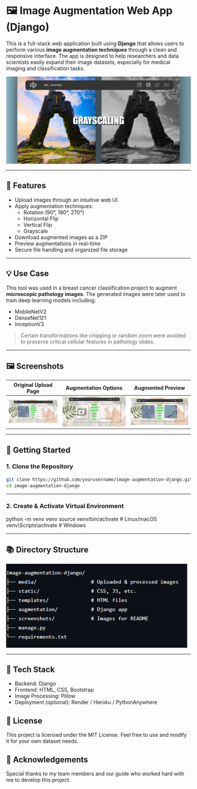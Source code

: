 # 🖼️ Image Augmentation Web App (Django)

This is a full-stack web application built using **Django** that allows users to perform various **image augmentation techniques** through a clean and responsive interface. The app is designed to help researchers and data scientists easily expand their image datasets, especially for medical imaging and classification tasks.

![](screenshots/authentication.png)

---

## 🔧 Features

- Upload images through an intuitive web UI
- Apply augmentation techniques:
  - Rotation (90°, 180°, 270°)
  - Horizontal Flip
  - Vertical Flip
  - Grayscale
- Download augmented images as a ZIP
- Preview augmentations in real-time
- Secure file handling and organized file storage

---

## 💡 Use Case

This tool was used in a breast cancer classification project to augment **microscopic pathology images**. The generated images were later used to train deep learning models including:
- MobileNetV2
- DenseNet121
- InceptionV3

> Certain transformations like cropping or random zoom were avoided to preserve critical cellular features in pathology slides.

---

## 🖼️ Screenshots

| Original Upload Page | Augmentation Options | Augmented Preview |
|----------------------|----------------------|-------------------|
| ![](screenshots/upload.png) | ![](screenshots/options.png) | ![](screenshots/result.png) |

---

## 🚀 Getting Started

### 1. Clone the Repository
```bash
git clone https://github.com/yourusername/image-augmentation-django.git
cd image-augmentation-django
```

---

### 2. Create & Activate Virtual Environment

python -m venv venv
source venv/bin/activate  # Linux/macOS
venv\Scripts\activate     # Windows

---

## 📚 Directory Structure

![](screenshots/directory_structure.png)

---

## 🧠 Tech Stack

* Backend: Django
* Frontend: HTML, CSS, Bootstrap
* Image Processing: Pillow
* Deployment (optional): Render / Heroku / PythonAnywhere

## 📜 License

This project is licensed under the MIT License. Feel free to use and modify it for your own dataset needs.

## 🙌 Acknowledgements

Special thanks to my team members and our guide who worked hard with me to develop this project.
